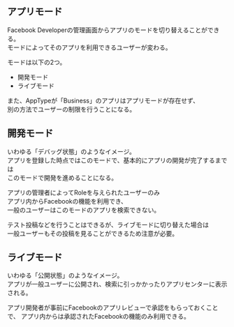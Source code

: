 ## アプリモード
Facebook Developerの管理画面からアプリのモードを切り替えることができる。  
モードによってそのアプリを利用できるユーザーが変わる。

モードは以下の2つ。

* 開発モード
* ライブモード

また、AppTypeが「Business」のアプリはアプリモードが存在せず、  
別の方法でユーザーの制限を行うことになる。

## 開発モード
いわゆる「デバッグ状態」のようなイメージ。  
アプリを登録した時点ではこのモードで、基本的にアプリの開発が完了するまでは  
このモードで開発を進めることになる。

アプリの管理者によってRoleを与えられたユーザーのみ  
アプリ内からFacebookの機能を利用でき、  
一般のユーザーはこのモードのアプリを検索できない。

テスト投稿などを行うことはできるが、ライブモードに切り替えた場合は  
一般ユーザーもその投稿を見ることができるため注意が必要。

## ライブモード
いわゆる「公開状態」のようなイメージ。  
アプリが一般ユーザーに公開され、検索に引っかかったりアプリセンターに表示される。

アプリ開発者が事前にFacebookのアプリレビューで承認をもらっておくことで、
アプリ内からは承認されたFacebookの機能のみ利用できる。
